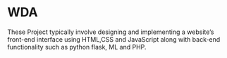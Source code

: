 # WDA
These Project typically involve designing and implementing a website’s front-end interface using HTML,CSS and JavaScript along with back-end functionality such as python flask, ML and PHP.
